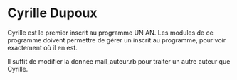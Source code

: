 # Cyrille Dupoux

Cyrille est le premier inscrit au programme UN AN.
Les modules de ce programme doivent permettre de gérer un inscrit au programme, pour voir exactement où il en est.

Il suffit de modifier la donnée mail_auteur.rb pour traiter un autre auteur que Cyrille.
